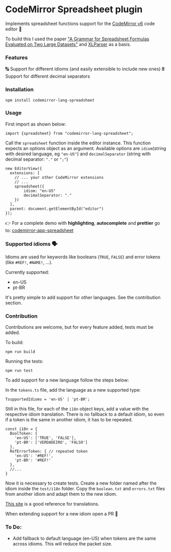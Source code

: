 # CodeMirror Spreadsheet plugin

Implements spreadsheet functions support for the [CodeMirror v6](https://codemirror.net/6/) code editor 📜

To build this I used the paper  ["A Grammar for Spreadsheet Formulas Evaluated on Two Large Datasets"](https://fenia266781730.files.wordpress.com/2019/01/07335408.pdf) and [XLParser](https://github.com/spreadsheetlab/XLParser) as a basis.

### Features

🔠 Support for different idioms ​​(and easily extensible to include new ones)
🖩 Support for different decimal separators


### Installation

```
npm install codemirror-lang-spreadsheet
```

### Usage

First import as shown below:
```
import {spreadsheet} from "codemirror-lang-spreadsheet";
```

Call the `spreadsheet` function inside the editor instance. This function expects an options object as an argument. Available options are `idiom`(string with desired language, eg `"en-US"`) and `decimalSeparator` (string with decimal separator: `"."` or `";"`)
```
new EditorView({
  extensions: [
    // ... your other CodeMirror extensions
    // ...
    spreadsheet({
        idiom: "en-US"
        decimalSeparator: "."
    })
  ],
  parent: document.getElementById("editor")
});
```

👉 For a complete demo with **highlighting**, **autocomplete** and **prettier** go to: [codemirror-app-spreadsheet](https://github.com/luizzappa/codemirror-app-spreadsheet)

### Supported idioms 🗣️

Idioms are used for keywords like booleans (`TRUE`, `FALSE`) and error tokens (like `#REF!`, `#NAME!`, ...).

Currently supported:
- en-US
- pt-BR

It's pretty simple to add support for other languages. See the contribution section.

### Contribution 

Contributions are welcome, but for every feature added, tests must be added.

To build:
```
npm run build
```

Running the tests:
```
npm run test
```

To add support for a new language follow the steps below:

In the `tokens.ts` file, add the language as a new supported type:
```
TsupportedIdioms = 'en-US' | 'pt-BR'; 
```

Still in this file, for each of the `i18n` object keys, add a value with the respective idiom translation. There is no fallback to a default idiom, so even if a token is the same in another idiom, it has to be repeated.
```
const i18n = {
  BoolToken: {
    'en-US': ['TRUE', 'FALSE'],
    'pt-BR': ['VERDADEIRO', 'FALSO']
  },
  RefErrorToken: { // repeated token
    'en-US': '#REF!',
    'pt-BR': '#REF!'
  },
  //...
}
```

Now it is necessary to create tests. Create a new folder named after the idiom inside the `test/i18n` folder. Copy the `boolean.txt` and `errors.txt` files from another idiom and adapt them to the new idiom.

[This site](https://en.excel-translator.de/) is a good reference for translations.

When extending support for a new idiom open a PR 💙

### To Do:

- Add fallback to default language (en-US) when tokens are the same across idioms. This will reduce the packet size.